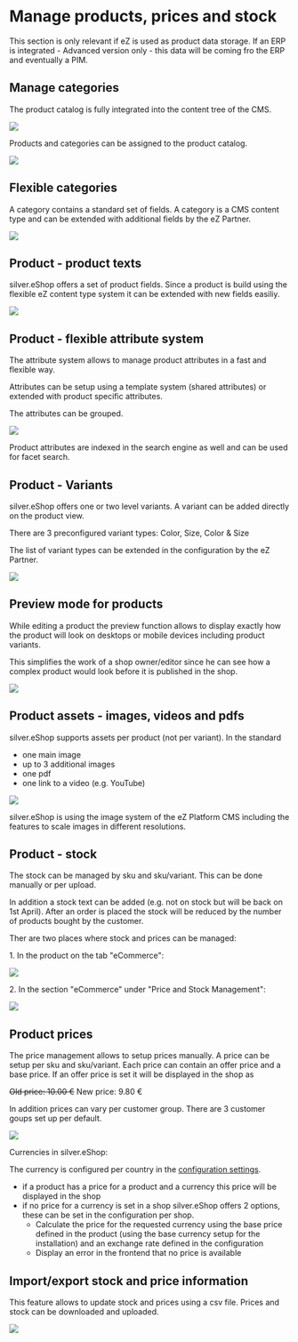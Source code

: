 #  Manage products, prices and stock 

This section is only relevant if eZ is used as product data storage. If an ERP is integrated - Advanced version only  - this data will be coming fro the ERP and eventually a PIM.

## Manage categories

The product catalog is fully integrated into the content tree of the CMS.

![](img/image2018-4-4_19-10-52.png)

Products and categories can be assigned to the product catalog.

![](img/catalog.png)

## Flexible categories

A category contains a standard set of fields. A category is a CMS content type and can be extended with additional fields by the eZ Partner.

![](img/image2018-4-4_19-14-10.png)

## Product - product texts

silver.eShop offers a set of product fields. Since a product is build using the flexible eZ content type system it can be extended with new fields easiliy.

![](img/image2018-4-4_19-17-33.png)

## Product - flexible attribute system

The attribute system allows to manage product attributes in a fast and flexible way.

Attributes can be setup using a template system (shared attributes) or extended with product specific attributes.

The attributes can be grouped.

![](img/image2018-4-4_19-19-50.png)

Product attributes are indexed in the search engine as well and can be used for facet search. 

## Product - Variants

silver.eShop offers one or two level variants. A variant can be added directly on the product view.

There are 3 preconfigured variant types:  Color, Size, Color & Size

The list of variant types can be extended in the configuration by the eZ Partner.  

![](img/image2018-4-4_19-22-0.png)

## Preview mode for products

While editing a product the preview function allows to display exactly how the product will look on desktops or mobile devices including product variants.

This simplifies the work of a shop owner/editor since he can see how a complex product would look before it is published in the shop.

![](img/Product_preview_mode.png)

## Product assets - images, videos and pdfs
	
silver.eShop supports assets per product (not per variant). In the standard

- one main image
- up to 3 additional images
- one pdf
- one link to a video (e.g. YouTube)

![](img/image2018-4-4_19-26-14.png)

silver.eShop is using the image system of the eZ Platform CMS including the features to scale images in different resolutions.

## Product - stock

The stock can be managed by sku and sku/variant. This can be done manually or per upload.

In addition a stock text can be added (e.g. not on stock but will be back on 1st April). After an order is placed the stock will be reduced by the number of products bought by the customer.

Ther are two places where stock and prices can be managed:

1\. In the product on the tab "eCommerce":

![](img/stock_and_price_per_product.png)

2\. In the section "eCommerce" under "Price and Stock Management":

![](img/Product_price_management.png)

## Product prices

	
The price management allows to setup prices manually. A price can be setup per sku and sku/variant. Each price can contain an offer price and a base price. If an offer price is set it will be displayed in the shop as

~~Old price: 10.00 €~~ New price: 9.80 €

In addition prices can vary per customer group. There are 3 customer goups set up per default. 

![](img/Price_management.png)

Currencies in silver.eShop:

The currency is configured per country in the [configuration settings](ecommerce_administration.md).

- if a product has a price for a product and a currency this price will be displayed in the shop
- if no price for a currency is set in a shop silver.eShop offers 2 options, these can be set in the configuration per shop.
    - Calculate the price for the requested currency using the base price defined in the product (using the base currency setup for the installation) and an exchange rate defined in the configuration
    - Display an error in the frontend that no price is available
    
## Import/export stock and price information

This feature allows to update stock and prices using a csv file. Prices and stock can be downloaded and uploaded.

![](img/Import_export_prices.png)
